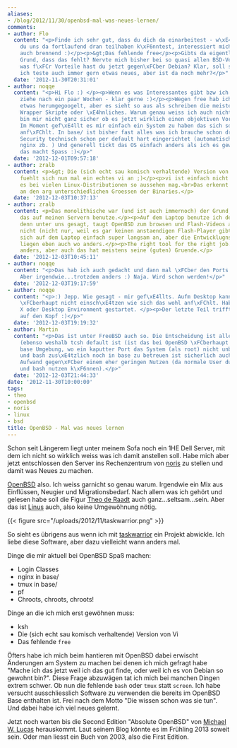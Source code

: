 ```yaml
---
aliases:
- /blog/2012/11/30/openbsd-mal-was-neues-lernen/
comments:
- author: Flo
  content: "<p>Finde ich sehr gut, dass du dich da einarbeitest - w\xE4re nett, wenn
    du uns da fortlaufend dran teilhaben k\xF6nntest, interessiert mich n\xE4mlich
    auch brennend :)</p><p>&gt;Das fehlende free</p><p>Gibts da eigentlich einen guten
    Grund, dass das fehlt? Nervte mich bisher bei so quasi allen BSD-Versionen.</p><p>+
    was f\xFCr Vorteile hast du jetzt gegen\xFCber Debian? Klar, soll sicherer sein,
    ich teste auch immer gern etwas neues, aber ist da noch mehr?</p>"
  date: '2012-11-30T20:31:01'
- author: noqqe
  content: "<p>Hi Flo :) </p><p>Wenn es was Interessantes gibt bzw ich mal ein Res\xFCmee
    ziehe nach ein paar Wochen - klar gerne :)</p><p>Wegen free hab ich auch noch
    etwas herumgegoogelt, aber es sieht so aus als schreiben die meisten iwelche kleinen
    Wrapper Skripte oder \xE4hnliches. Warum genau weiss ich auch nicht. </p><p>Ich
    bin mir nicht ganz sicher ob es jetzt wirklich einen objektiven Vorteil gibt.
    Im Moment gef\xE4llt es mir einfach ein System zu haben das sich so \"monolithisch\"
    anf\xFChlt. In base/ ist bisher fast alles was ich brauche schon drin. Alles ist
    Security technisch schon per default hart eingerichtet (automatisch Chroots f\xFCr
    nginx zb. ) Und generell tickt das OS einfach anders als ich es gewohnt bin und
    das macht Spass :)</p>"
  date: '2012-12-01T09:57:18'
- author: zralb
  content: <p>&gt; Die (sich echt sau komisch verhaltende) Version von Vi</p><p>So
    fuehlt sich nun mal ein echtes vi an ;)</p><p>vi ist einfach nicht vim, auch wenn
    es bei vielen Linux-Distributionen so aussehen mag.<br>Das erkennt man u.A. auch
    an den arg unterschiedlichen Groessen der Binaries.</p>
  date: '2012-12-03T10:37:13'
- author: zralb
  content: <p>Das monolithische war (und ist auch immernoch) der Grund, warum ich
    das auf meinen Servern benutze.</p><p>Auf dem Laptop benutze ich dennoch Debian,
    denn unter uns gesagt, taugt OpenBSD zum browsen und Flash-Videos abspielen einfach
    nicht (nicht nur, weil es gar keinen anstaendigen Flash-Player gibt ;-)). Es fuehlt
    sich auf dem Laptop einfach super langsam an, aber die Entwicklugnsschwerpunkte
    liegen eben auch wo anders.</p><p>The right tool for the right job. Vieles ist
    anders, aber auch das hat meistens seine (guten) Gruende.</p>
  date: '2012-12-03T10:45:11'
- author: noqqe
  content: "<p>Das hab ich auch gedacht und dann mal \xFCber den Ports Tree vim nachinstallisiert.
    Aber irgendwie...trotzdem anders :) Naja. Wird schon werden!</p>"
  date: '2012-12-03T19:17:59'
- author: noqqe
  content: "<p>:) Jepp. Wie gesagt - mir gef\xE4llts. Aufm Desktop kann ich das noch
    \xFCberhaupt nicht einsch\xE4tzen wie sich das wohl anf\xFChlt. Hab noch kein
    X oder Desktop Environment gestartet. </p><p>Der letzte Teil triffts eigentlich
    auf den Kopf :)</p>"
  date: '2012-12-03T19:19:32'
- author: Martin
  content: "<p>Das ist unter FreeBSD auch so. Die Entscheidung ist allerdings nachvollziehbar
    (ebenso weshalb tcsh default ist (ist das bei OpenBSD \xFCberhaupt tcsh?)): kleine
    base Umgebung, wo ein kaputter Port das System (als root) nicht unbedienbar macht.</p><p>Vim
    und bash zus\xE4tzlich noch in base zu betreuen ist sicherlich auch ein gro\xDFer
    Aufwand gegen\xFCber einem eher geringen Nutzen (da normale User durchaus Vim
    und bash nutzen k\xF6nnen).</p>"
  date: '2012-12-03T21:44:33'
date: '2012-11-30T10:00:00'
tags:
- theo
- openbsd
- noris
- linux
- bsd
title: OpenBSD - Mal was neues lernen
---
```


Schon seit Längerem liegt unter meinem Sofa noch ein 1HE Dell Server, mit dem
ich nicht so wirklich weiss was ich damit anstellen soll. Habe mich aber jetzt
entschlossen den Server ins Rechenzentrum von [noris](http://noris.de) zu stellen und
damit was Neues zu machen.

[OpenBSD](http://openbsd.org) also. Ich weiss garnicht so genau warum. Irgendwie ein Mix aus Einflüssen, Neugier und
Migrationsbedarf. Nach allem was ich gehört und gelesen habe soll die Figur
[Theo de Raadt](http://en.wikipedia.org/wiki/Theo_de_Raadt)
auch ganz...seltsam...sein. Aber das ist [Linus](http://en.wikipedia.org/wiki/Linus_Torvalds)
auch, also keine Umgewöhnung nötig.

{{< figure src="/uploads/2012/11/taskwarrior.png" >}}

So sieht es übrigens aus wenn ich mit [taskwarrior](http://taskwarrior.org) ein
Projekt abwickle. Ich liebe diese Software, aber dazu vielleicht wann anders
mal.

Dinge die mir aktuell bei OpenBSD Spaß machen:

* Login Classes
* nginx in base/
* tmux in base/
* pf
* Chroots, chroots, chroots!

Dinge an die ich mich erst gewöhnen muss:

* ksh
* Die (sich echt sau komisch verhaltende) Version von Vi
* Das fehlende `free`

Öfters habe ich mich beim hantieren mit OpenBSD dabei erwischt Änderungen
am System zu machen bei denen ich mich gefragt habe "Mache ich das jetzt weil
ich das gut finde, oder weil ich es von Debian so gewohnt bin?". Diese Frage
abzuwägen tat ich mich bei manchen Dingen extrem schwer. Ob nun die fehlende
`bash` oder `tmux` statt `screen`. Ich habe versucht ausschliesslich Software zu
verwenden die bereits im OpenBSD Base enthalten ist. Frei nach dem Motto "Die
wissen schon was sie tun". Und dabei habe ich viel neues gelernt.

Jetzt noch warten bis die Second Edition "Absolute OpenBSD" von
[Michael W. Lucas](http://blather.michaelwlucas.com) herauskommt. Laut seinem
Blog könnte es im Frühling 2013 soweit sein. Oder man liesst ein Buch von 2003, also
die First Edition.
